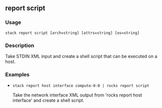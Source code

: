 ## report script

### Usage

`stack report script [arch=string] [attrs=string] [os=string]`

### Description

Take STDIN XML input and create a shell script that can be executed
	on a host.

### Examples

* `stack report host interface compute-0-0 | rocks report script`

   Take the network interface XML output from 'rocks report host interface'
	and create a shell script.



